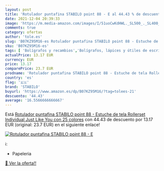 ```yaml
---
layout: post
title: 'Rotulador puntafina STABILO point 88 - E al 44.43 % de descuento'
date: 2021-12-04 20:39:33
image: 'https://m.media-amazon.com/images/I/51uoCwKdHWL._SL500_._SL400_.jpg'
comments: true
category: ofertas
author: 'tole.es'
slug: 'B07KZ95M16-es Rotulador puntafina STABILO point 88 - Estuche de tela...'
sku: 'B07KZ95M16-es'
tags: [ 'Bolígrafos y recambios','Bolígrafos, lápices y útiles de escritura','Oficina y papelería','Rotuladores de punta fina','rotulador','stabilo', ]
actualPrice: 13.17 EUR
currency: EUR
price: 13.17
comparePrice: 23.7 EUR
prodname: 'Rotulador puntafina STABILO point 88 - Estuche de tela Rollerset Individual Just Like You con 25 colores'
country: 'es'
flag: '🇪🇸'
brand: 'STABILO'
buyurl: 'https://www.amazon.es/dp/B07KZ95M16/?tag=tolees-21'
descuento: '44.43'
average: '16.5566666666667'
---
```


Está [Rotulador puntafina STABILO point 88 - Estuche de tela Rollerset Individual Just Like You con 25 colores](https://www.amazon.es/dp/B07KZ95M16/?tag=tolees-21) con 44.43 de descuento por 13.17 EUR (original: 23.7 EUR) en el siguiente enlace!

[![Rotulador puntafina STABILO point 88 - E](https://m.media-amazon.com/images/I/51uoCwKdHWL._SL500_._SL400_.jpg)](https://www.amazon.es/dp/B07KZ95M16/?tag=tolees-21)

ℹ️:

- Papeleria

[🛒 Ver la oferta!!](https://www.amazon.es/dp/B07KZ95M16/?tag=tolees-21)
